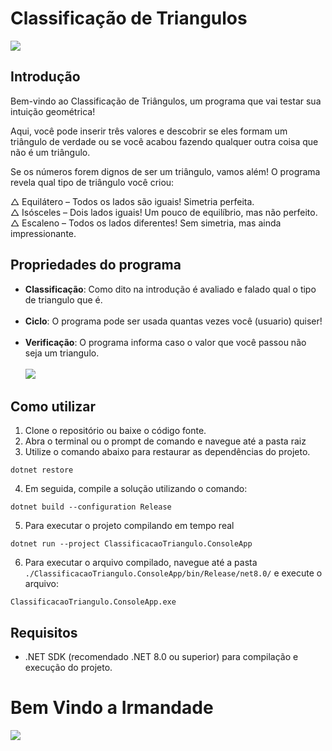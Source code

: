 ﻿# Classificação de Triangulos

![](https://preview.redd.it/is-it-just-me-or-is-bill-cipher-the-best-disney-villain-ever-v0-zj07bpebhphb1.gif?width=444&auto=webp&s=d907bfd21c3f3b0e1bddf278c0d13f7936680516)

## Introdução

Bem-vindo ao Classificação de Triângulos, um programa que vai testar sua intuição geométrica! 

Aqui, você pode inserir três valores e descobrir se eles formam um triângulo de verdade ou se você acabou fazendo qualquer outra coisa que não é um triângulo.

Se os números forem dignos de ser um triângulo, vamos além! O programa revela qual tipo de triângulo você criou:

△ Equilátero – Todos os lados são iguais! Simetria perfeita.
<br>
△ Isósceles – Dois lados iguais! Um pouco de equilíbrio, mas não perfeito. 
<br>
△ Escaleno – Todos os lados diferentes! Sem simetria, mas ainda impressionante. 

## Propriedades do programa

- **Classificação**: Como dito na introdução é avaliado e falado qual o tipo de triangulo que é.
<br> <br>
- **Ciclo**: O programa pode ser usada quantas vezes você (usuario) quiser!
<br> <br>
- **Verificação**: O programa informa caso o valor que você passou não seja um triangulo.
<br> <br>
![](https://i.imgur.com/u3vWldi.gif)

## Como utilizar

1. Clone o repositório ou baixe o código fonte.
2. Abra o terminal ou o prompt de comando e navegue até a pasta raiz
3. Utilize o comando abaixo para restaurar as dependências do projeto.

```
dotnet restore
```

4. Em seguida, compile a solução utilizando o comando:
   
```
dotnet build --configuration Release
```

5. Para executar o projeto compilando em tempo real
   
```
dotnet run --project ClassificacaoTriangulo.ConsoleApp
```

6. Para executar o arquivo compilado, navegue até a pasta `./ClassificacaoTriangulo.ConsoleApp/bin/Release/net8.0/` e execute o arquivo:
   
```
ClassificacaoTriangulo.ConsoleApp.exe
```

## Requisitos

- .NET SDK (recomendado .NET 8.0 ou superior) para compilação e execução do projeto.

# Bem Vindo a Irmandade 
![](https://cdn.dribbble.com/userupload/24384040/file/original-8df0f46c129859bd0a5021717992987c.gif)
